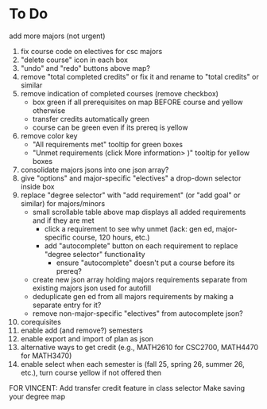 
# To Do

add more majors (not urgent)  
1. fix course code on electives for csc majors
1. "delete course" icon in each box
2. "undo" and "redo" buttons above map?
3. remove "total completed credits" or fix it and rename to "total credits" or similar
4. remove indication of completed courses (remove checkbox)
    * box green if all prerequisites on map BEFORE course and yellow otherwise
    * transfer credits automatically green
    * course can be green even if its prereq is yellow
5. remove color key
    * "All requirements met" tooltip for green boxes
    * "Unmet requirements (click More information> )" tooltip for yellow boxes
6. consolidate majors jsons into one json array?
7. give "options" and major-specific "electives" a drop-down selector inside box
8. replace "degree selector" with "add requirement" (or "add goal" or similar) for majors/minors
    * small scrollable table above map displays all added requirements and if they are met
        * click a requirement to see why unmet (lack: gen ed, major-specific course, 120 hours, etc.)
        * add "autocomplete" button on each requirement to replace "degree selector" functionality
            * ensure "autocomplete" doesn't put a course before its prereq?
    * create new json array holding majors requirements separate from existing majors json used for autofill
    * deduplicate gen ed from all majors requirements by making a separate entry for it?
    * remove non-major-specific "electives" from autocomplete json?
9. corequisites
10. enable add (and remove?) semesters
11. enable export and import of plan as json
12. alternative ways to get credit (e.g., MATH2610 for CSC2700, MATH4470 for MATH3470)
13. enable select when each semester is (fall 25, spring 26, summer 26, etc.), turn course yellow if not offered then


FOR VINCENT: Add transfer credit feature in class selector
Make saving your degree map